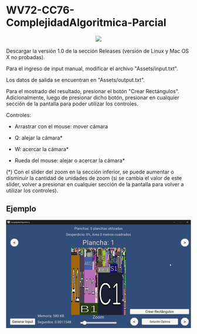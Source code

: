 # WV72-CC76-ComplejidadAlgoritmica-Parcial

<p align="center">
  <img src="Assets/Sprites/algorithm-icon.png">
</p>

Descargar la versión 1.0 de la sección Releases (versión de Linux y Mac OS X no probadas).

Para el ingreso de input manual, modificar el archivo "Assets/input.txt".

Los datos de salida se encuentran en "Assets/output.txt".

Para el mostrado del resultado, presionar el botón "Crear Rectángulos". Adicionalmente, luego de presionar dicho botón, presionar en cualquier sección de la pantalla para poder utilizar los controles.

Controles:

- Arrastrar con el mouse: mover cámara

- Q: alejar la cámara*

- W: acercar la cámara*

- Rueda del mouse: alejar o acercar la cámara*

(*) Con el slider del zoom en la sección inferior, se puede aumentar o disminuir la cantidad de unidades de zoom (si se cambia el valor de este slider, volver a presionar en cualquier sección de la pantalla para volver a utilizar los controles).

## Ejemplo

![alt text](Complejidad_Algoritmica_cYwAfmZ9Ub.png)
